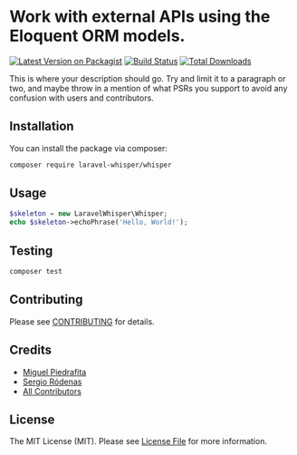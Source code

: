 # Work with external APIs using the Eloquent ORM models.

[![Latest Version on Packagist](https://img.shields.io/packagist/v/laravel-whisper/whisper.svg?style=flat-square)](https://packagist.org/packages/laravel-whisper/whisper)
[![Build Status](https://img.shields.io/travis/laravel-whisper/whisper/master.svg?style=flat-square)](https://travis-ci.org/laravel-whisper/whisper)
[![Total Downloads](https://img.shields.io/packagist/dt/laravel-whisper/whisper.svg?style=flat-square)](https://packagist.org/packages/laravel-whisper/whisper)

This is where your description should go. Try and limit it to a paragraph or two, and maybe throw in a mention of what PSRs you support to avoid any confusion with users and contributors.

## Installation

You can install the package via composer:

```bash
composer require laravel-whisper/whisper
```

## Usage

``` php
$skeleton = new LaravelWhisper\Whisper;
echo $skeleton->echoPhrase('Hello, World!');
```

## Testing

``` bash
composer test
```

## Contributing

Please see [CONTRIBUTING](CONTRIBUTING.md) for details.

## Credits

- [Miguel Piedrafita](https://github.com/m1guelpf)
- [Sergio Ródenas](https://github.com/Rodenastyle)
- [All Contributors](../../contributors)

## License

The MIT License (MIT). Please see [License File](LICENSE.md) for more information.
